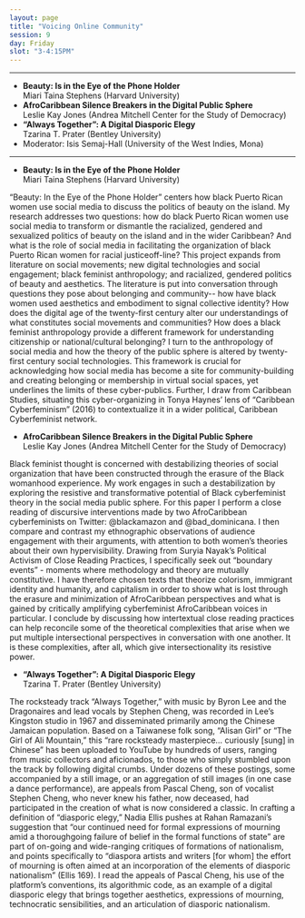 ```yaml
---
layout: page
title: "Voicing Online Community"
session: 9
day: Friday
slot: "3-4:15PM"
---
```




---

- **Beauty: Is in the Eye of the Phone Holder**\
Miari Taina Stephens (Harvard University)
- **AfroCaribbean Silence Breakers in the Digital Public Sphere**\
Leslie Kay Jones (Andrea Mitchell Center for the Study of Democracy)
- **“Always Together”: A Digital Diasporic Elegy**\
 Tzarina T. Prater (Bentley University)
- Moderator: Isis Semaj-Hall (University of the West Indies, Mona)

---


- **Beauty: Is in the Eye of the Phone Holder**\
Miari Taina Stephens (Harvard University)

“Beauty: In the Eye of the Phone Holder” centers how black Puerto Rican women use social media to discuss the politics of beauty on the island. My research addresses two questions: how do black Puerto Rican women use social media to transform or dismantle the racialized, gendered and sexualized politics of beauty on the island and in the wider Caribbean? And what is the role of social media in facilitating the organization of black Puerto Rican women for racial justice​ off-​line? This project expands from literature on social movements; new digital technologies and social engagement; black feminist anthropology; and racialized, gendered politics of beauty and aesthetics. The literature is put into conversation through questions they pose about belonging and community-- how have black women used aesthetics and embodiment to signal collective identity? How does the digital age of the twenty-first century alter our understandings of what constitutes social movements and communities? How does a black feminist anthropology provide a different framework for understanding citizenship or national/cultural belonging? I turn to the anthropology of social media and how the theory of the public sphere is altered by twenty-first century social technologies. This framework is crucial for acknowledging how social media has become a ​site​ for community-building and creating belonging or membership in virtual social spaces, yet underlines the limits of these cyber-publics. Further, I draw from Caribbean Studies, situating this cyber-organizing in Tonya Haynes’ lens of “Caribbean Cyberfeminism” (2016) to contextualize it in a wider political, Caribbean Cyberfeminist network.

- **AfroCaribbean Silence Breakers in the Digital Public Sphere**\
Leslie Kay Jones (Andrea Mitchell Center for the Study of Democracy)

Black feminist thought is concerned with destabilizing theories of social organization that have been constructed through the erasure of the Black womanhood experience. My work engages in such a destabilization by exploring the resistive and transformative potential of Black cyberfeminist theory in the social media public sphere. For this paper I perform a close reading of discursive interventions made by two AfroCaribbean cyberfeminists on Twitter: @blackamazon and @bad_dominicana. I then compare and contrast my ethnographic observations of audience engagement with their arguments, with attention to both women’s theories about their own hypervisibility. Drawing from Suryia Nayak’s Political Activism of Close Reading Practices​, I specifically seek out “boundary events” - moments where methodology and theory are mutually constitutive. I have therefore chosen texts that theorize colorism, immigrant identity and humanity, and capitalism in order to show what is lost through the erasure and minimization of AfroCaribbean perspectives and what is gained by critically amplifying cyberfeminist AfroCaribbean voices in particular. I conclude by discussing how intertextual close reading practices can help reconcile some of the theoretical complexities that arise when we put multiple intersectional perspectives in conversation with one another. It is these complexities, after all, which give intersectionality its resistive power.

- **“Always Together”: A Digital Diasporic Elegy**\
 Tzarina T. Prater (Bentley University)
 
The rocksteady track “Always Together,” with music by Byron Lee and the Dragonaires and lead vocals by Stephen Cheng, was recorded in Lee’s Kingston studio in 1967 and disseminated primarily among the Chinese Jamaican population. Based on a Taiwanese folk song, “Alisan Girl” or “The Girl of Ali Mountain,” this “rare rocksteady masterpiece… curiously [sung] in Chinese” has been uploaded to YouTube by hundreds of users, ranging from music collectors and aficionados, to those who simply stumbled upon the track by following digital crumbs. Under dozens of these postings, some accompanied by a still image, or an aggregation of still images (in one case a dance performance), are appeals from Pascal Cheng, son of vocalist Stephen Cheng, who never knew his father, now deceased, had participated in the creation of what is now considered a classic. In crafting a definition of “diasporic elegy,” Nadia Ellis pushes at Rahan Ramazani’s suggestion that “our continued need for formal expressions of mourning amid a thoroughgoing failure of belief in the formal functions of state” are part of on-going and wide-ranging critiques of formations of nationalism, and points specifically to “diaspora artists and writers [for whom] the effort of mourning is often aimed at an incorporation of the elements of diasporic nationalism” (Ellis 169). I read the appeals of Pascal Cheng, his use of the platform’s conventions, its algorithmic code, as an example of a digital diasporic elegy that brings together aesthetics, expressions of mourning, technocratic sensibilities, and an articulation of diasporic nationalism.   
